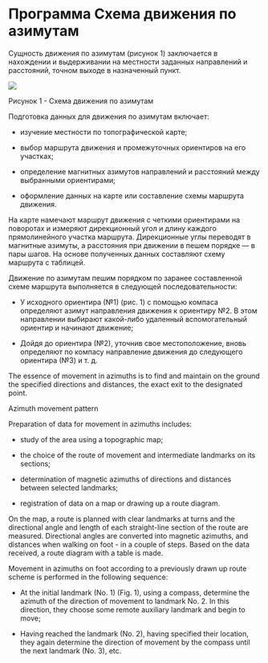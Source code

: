 # Программа Схема движения по азимутам

Сущность движения по азимутам (рисунок 1) заключается в нахождении и выдерживании на местности заданных направлений и расстояний, точном выходе в назначенный пункт. 

![](https://www.kaznu.kz/Content/%D0%9E%D0%B1%D1%89%D0%B5%D0%B2%D0%BE%D0%B5%D0%BD%D0%BD%D0%B0%D1%8F%20%D0%BF%D0%BE%D0%B4%D0%B3%D0%BE%D1%82%D0%BE%D0%B2%D0%BA%D0%B0/user-images/16-2.png)

Рисунок 1 - Схема движения по азимутам

Подготовка данных для движения по азимутам включает:

- изучение местности по топографической карте;

- выбор маршрута движения и промежуточных ориентиров на его участках;

- определение магнитных азимутов направлений и расстояний между выбранными ориентирами;

- оформление данных на карте или составление схемы маршрута движения.

На карте намечают маршрут движения с четкими ориентирами на поворотах и измеряют дирекционный угол и длину каждого прямолинейного участка маршрута. Дирекционные углы переводят в магнитные азимуты, а расстояния при движении в пешем порядке — в пары шагов. На основе полученных данных составляют схему маршрута с таблицей.

Движение по азимутам пешим порядком по заранее составленной схеме маршрута выполняется в следующей последовательности:

- У исходного ориентира (№1) (рис. 1) с помощью компаса определяют азимут направления движения к ориентиру №2. В этом направлении выбирают какой-либо удаленный вспомогательный ориентир и начинают движение;

- Дойдя до ориентира (№2), уточнив свое местоположение, вновь определяют по компасу направление движения до следующего ориентира (№3) и т. д.



The essence of movement in azimuths is to find and maintain on the ground the specified directions and distances, the exact exit to the designated point.

Azimuth movement pattern

Preparation of data for movement in azimuths includes:

- study of the area using a topographic map;

- the choice of the route of movement and intermediate landmarks on its sections;

- determination of magnetic azimuths of directions and distances between selected landmarks;

- registration of data on a map or drawing up a route diagram.

On the map, a route is planned with clear landmarks at turns and the directional angle and length of each straight-line section of the route are measured. Directional angles are converted into magnetic azimuths, and distances when walking on foot - in a couple of steps. Based on the data received, a route diagram with a table is made.

Movement in azimuths on foot according to a previously drawn up route scheme is performed in the following sequence:

- At the initial landmark (No. 1) (Fig. 1), using a compass, determine the azimuth of the direction of movement to landmark No. 2. In this direction, they choose some remote auxiliary landmark and begin to move;

- Having reached the landmark (No. 2), having specified their location, they again determine the direction of movement by the compass until the next landmark (No. 3), etc.